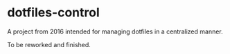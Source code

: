 # dotfiles-control

A project from 2016 intended for managing dotfiles in a centralized manner.

To be reworked and finished.
